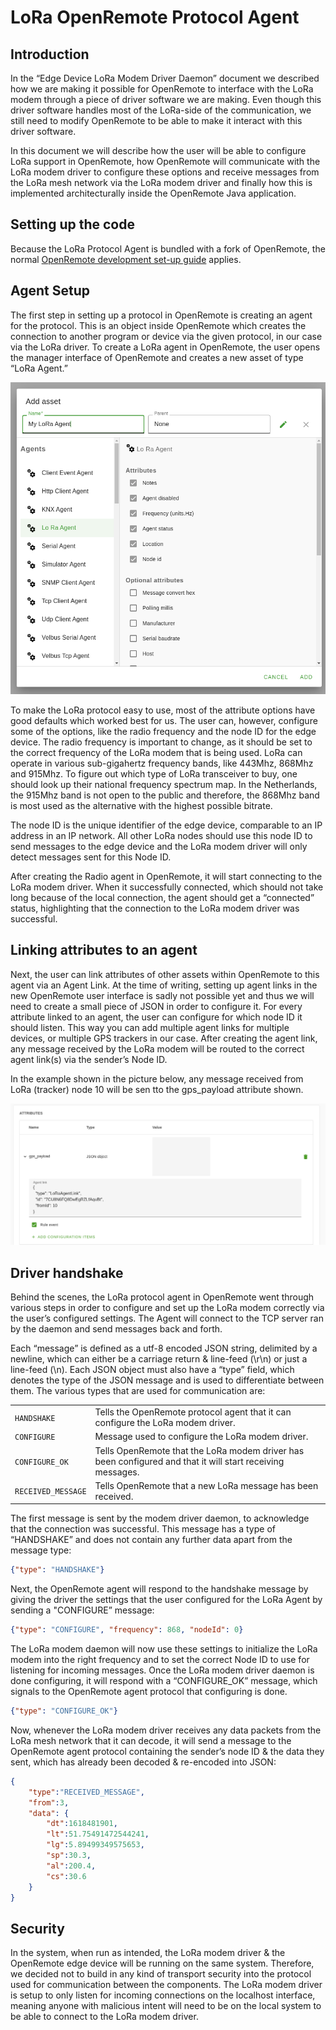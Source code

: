 # LoRa OpenRemote Protocol Agent

## Introduction
In the “Edge Device LoRa Modem Driver Daemon” document we described how we are making it possible for OpenRemote to interface with the LoRa modem through a piece of driver software we are making. Even though this driver software handles most of the LoRa-side of the communication, we still need to modify OpenRemote to be able to make it interact with this driver software.

In this document we will describe how the user will be able to configure LoRa support in OpenRemote, how OpenRemote will communicate with the LoRa modem driver to configure these options and receive messages from the LoRa mesh network via the LoRa modem driver and finally how this is implemented architecturally inside the OpenRemote Java application.

## Setting up the code

Because the LoRa Protocol Agent is bundled with a fork of OpenRemote, the normal [OpenRemote development set-up guide](https://github.com/openremote/openremote/wiki/Developer-Guide%3A-Setting-up-an-IDE) applies.

## Agent Setup 

The first step in setting up a protocol in OpenRemote is creating an agent for the protocol. This is an object inside OpenRemote which creates the connection to another program or device via the given protocol, in our case via the LoRa driver. To create a LoRa agent in OpenRemote, the user opens the manager interface of OpenRemote and creates a new asset of type “LoRa Agent.” 

![Agent Setup Window](./img/agent_setup.png)

To make the LoRa protocol easy to use, most of the attribute options have good defaults which worked best for us. The user can, however, configure some of the options, like the radio frequency and the node ID for the edge device. The radio frequency is important to change, as it should be set to the correct frequency of the LoRa modem that is being used. LoRa can operate in various sub-gigahertz frequency bands, like 443Mhz, 868Mhz and 915Mhz.  To figure out which type of LoRa transceiver to buy, one should look up their national frequency spectrum map. In the Netherlands, the 915Mhz band is not open to the public and therefore, the 868Mhz band is most used as the alternative with the highest possible bitrate. 

The node ID is the unique identifier of the edge device, comparable to an IP address in an IP network. All other LoRa nodes should use this node ID to send messages to the edge device and the LoRa modem driver will only detect messages sent for this Node ID. 

After creating the Radio agent in OpenRemote, it will start connecting to the LoRa modem driver. When it successfully connected, which should not take long because of the local connection, the agent should get a “connected” status, highlighting that the connection to the LoRa modem driver was successful.

## Linking attributes to an agent

Next, the user can link attributes of other assets within OpenRemote to this agent via an Agent Link. At the time of writing, setting up agent links in the new OpenRemote user interface is sadly not possible yet and thus we will need to create a small piece of JSON in order to configure it. 
For every attribute linked to an agent, the user can configure for which node ID it should listen. This way you can add multiple agent links for multiple devices, or multiple GPS trackers in our case. After creating the agent link, any message received by the LoRa modem will be routed to the correct agent link(s) via the sender’s Node ID.

In the example shown in the picture below, any message received from LoRa (tracker) node 10 will be sen tto the gps_payload attribute shown.

![Agent Link](./img/agent_link.png)

## Driver handshake

Behind the scenes, the LoRa protocol agent in OpenRemote went through various steps in order to configure and set up the LoRa modem correctly via the user’s configured settings. The Agent will connect to the TCP server ran by the daemon and send messages back and forth.

Each “message” is defined as a utf-8 encoded JSON string, delimited by a newline, which can either be a carriage return & line-feed (\r\n) or just a line-feed (\n). Each JSON object must also have a “type” field, which denotes the type of the JSON message and is used to differentiate between them. The various types that are used for communication are:

|||
|-|-|
|`HANDSHAKE`|Tells the OpenRemote protocol agent that it can configure the LoRa modem driver.|
|`CONFIGURE`|Message used to configure the LoRa modem driver.|
|`CONFIGURE_OK`|Tells OpenRemote that the LoRa modem driver has been configured and that it will start receiving messages.|
|`RECEIVED_MESSAGE`|Tells OpenRemote that a new LoRa message has been received.|

The first message is sent by the modem driver daemon, to acknowledge that the connection was successful. This message has a type of “HANDSHAKE” and does not contain any further data apart from the message type:

```json
{"type": "HANDSHAKE"}
```

Next, the OpenRemote agent will respond to the handshake message by giving the driver the settings that the user configured for the LoRa Agent by sending a "CONFIGURE” message:


```json
{"type": "CONFIGURE", "frequency": 868, "nodeId": 0}
```

The LoRa modem daemon will now use these settings to initialize the LoRa modem into the right frequency and to set the correct Node ID to use for listening for incoming messages. 
Once the LoRa modem driver daemon is done configuring, it will respond with a “CONFIGURE_OK” message, which signals to the OpenRemote agent protocol that configuring is done.

```json
{"type": "CONFIGURE_OK"}
```

Now, whenever the LoRa modem driver receives any data packets from the LoRa mesh network that it can decode, it will send a message to the OpenRemote agent protocol containing the sender’s node ID & the data they sent, which has already been decoded & re-encoded into JSON:

```json
{
    "type":"RECEIVED_MESSAGE",
    "from":3,
    "data": {
        "dt":1618481901,
        "lt":51.75491472544241,
        "lg":5.89499349575653,
        "sp":30.3,
        "al":200.4,
        "cs":30.6
    }
}
```

## Security

In the system, when run as intended, the LoRa modem driver & the OpenRemote edge device will be running on the same system. Therefore, we decided not to build in any kind of transport security into the protocol used for communication between the components. The LoRa modem driver is setup to only listen for incoming connections on the localhost interface, meaning anyone with malicious intent will need to be on the local system to be able to connect to the LoRa modem driver.